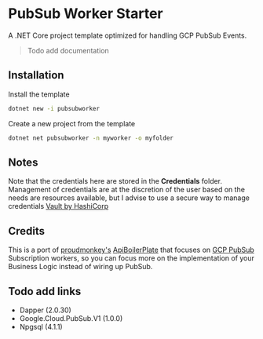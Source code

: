 # PubSub Worker Starter
A .NET Core project template optimized for handling GCP PubSub Events.



> Todo add documentation
## Installation

Install the template
```sh
dotnet new -i pubsubworker
```

Create a new project from the template
```sh
dotnet net pubsubworker -n myworker -o myfolder
```

## Notes

Note that the credentials here are stored in the **Credentials** folder. Management of credentials are at the discretion of the user based on the needs are resources available, but I advise to use a secure way to manage credentials [Vault by HashiCorp](https://www.vaultproject.io/)

## Credits
This is a port of [proudmonkey's](https://github.com/proudmonkey)  [ApiBoilerPlate](https://github.com/proudmonkey/ApiBoilerPlate) that focuses on [GCP PubSub](https://cloud.google.com/pubsub/docs/overview) Subscription workers, so you can focus more on the implementation of your Business Logic instead of wiring up PubSub.

## Todo add links

* Dapper (2.0.30)
* Google.Cloud.PubSub.V1 (1.0.0)
* Npgsql (4.1.1)
